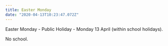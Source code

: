 ```yaml
---
title: Easter Monday
date: "2020-04-13T10:23:47.072Z"
---
```

Easter Monday - Public Holiday - Monday 13 April (within school holidays).

No school.